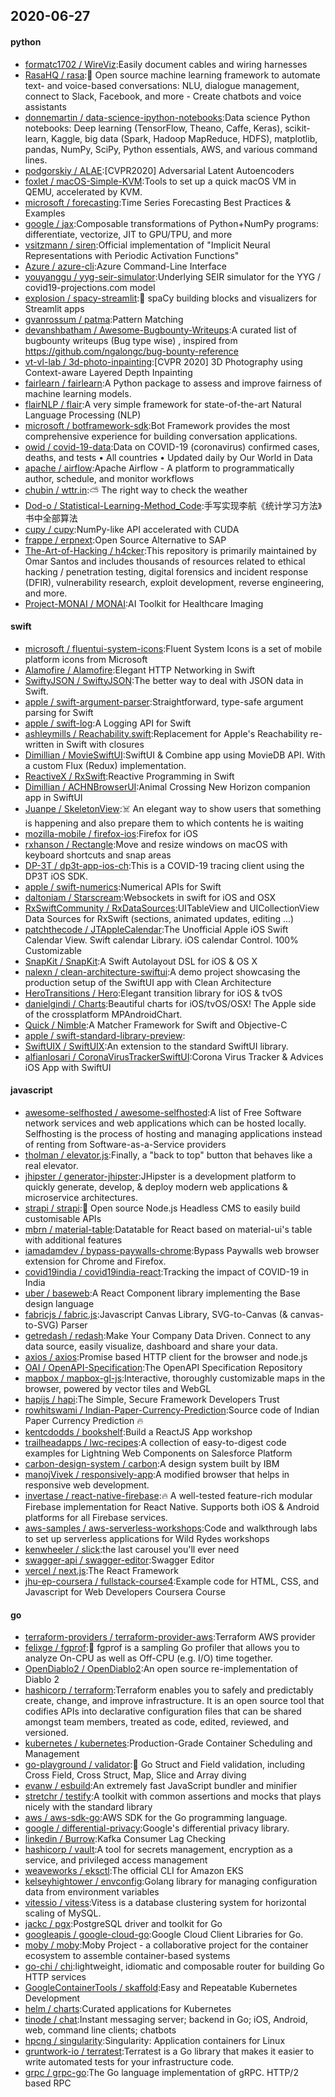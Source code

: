 ## 2020-06-27

#### python
* [formatc1702 / WireViz](https://github.com/formatc1702/WireViz):Easily document cables and wiring harnesses
* [RasaHQ / rasa](https://github.com/RasaHQ/rasa):💬
Open source machine learning framework to automate text- and voice-based conversations: NLU, dialogue management, connect to Slack, Facebook, and more - Create chatbots and voice assistants
* [donnemartin / data-science-ipython-notebooks](https://github.com/donnemartin/data-science-ipython-notebooks):Data science Python notebooks: Deep learning (TensorFlow, Theano, Caffe, Keras), scikit-learn, Kaggle, big data (Spark, Hadoop MapReduce, HDFS), matplotlib, pandas, NumPy, SciPy, Python essentials, AWS, and various command lines.
* [podgorskiy / ALAE](https://github.com/podgorskiy/ALAE):[CVPR2020] Adversarial Latent Autoencoders
* [foxlet / macOS-Simple-KVM](https://github.com/foxlet/macOS-Simple-KVM):Tools to set up a quick macOS VM in QEMU, accelerated by KVM.
* [microsoft / forecasting](https://github.com/microsoft/forecasting):Time Series Forecasting Best Practices & Examples
* [google / jax](https://github.com/google/jax):Composable transformations of Python+NumPy programs: differentiate, vectorize, JIT to GPU/TPU, and more
* [vsitzmann / siren](https://github.com/vsitzmann/siren):Official implementation of "Implicit Neural Representations with Periodic Activation Functions"
* [Azure / azure-cli](https://github.com/Azure/azure-cli):Azure Command-Line Interface
* [youyanggu / yyg-seir-simulator](https://github.com/youyanggu/yyg-seir-simulator):Underlying SEIR simulator for the YYG / covid19-projections.com model
* [explosion / spacy-streamlit](https://github.com/explosion/spacy-streamlit):👑
spaCy building blocks and visualizers for Streamlit apps
* [gvanrossum / patma](https://github.com/gvanrossum/patma):Pattern Matching
* [devanshbatham / Awesome-Bugbounty-Writeups](https://github.com/devanshbatham/Awesome-Bugbounty-Writeups):A curated list of bugbounty writeups (Bug type wise) , inspired from https://github.com/ngalongc/bug-bounty-reference
* [vt-vl-lab / 3d-photo-inpainting](https://github.com/vt-vl-lab/3d-photo-inpainting):[CVPR 2020] 3D Photography using Context-aware Layered Depth Inpainting
* [fairlearn / fairlearn](https://github.com/fairlearn/fairlearn):A Python package to assess and improve fairness of machine learning models.
* [flairNLP / flair](https://github.com/flairNLP/flair):A very simple framework for state-of-the-art Natural Language Processing (NLP)
* [microsoft / botframework-sdk](https://github.com/microsoft/botframework-sdk):Bot Framework provides the most comprehensive experience for building conversation applications.
* [owid / covid-19-data](https://github.com/owid/covid-19-data):Data on COVID-19 (coronavirus) confirmed cases, deaths, and tests • All countries • Updated daily by Our World in Data
* [apache / airflow](https://github.com/apache/airflow):Apache Airflow - A platform to programmatically author, schedule, and monitor workflows
* [chubin / wttr.in](https://github.com/chubin/wttr.in):⛅
The right way to check the weather
* [Dod-o / Statistical-Learning-Method_Code](https://github.com/Dod-o/Statistical-Learning-Method_Code):手写实现李航《统计学习方法》书中全部算法
* [cupy / cupy](https://github.com/cupy/cupy):NumPy-like API accelerated with CUDA
* [frappe / erpnext](https://github.com/frappe/erpnext):Open Source Alternative to SAP
* [The-Art-of-Hacking / h4cker](https://github.com/The-Art-of-Hacking/h4cker):This repository is primarily maintained by Omar Santos and includes thousands of resources related to ethical hacking / penetration testing, digital forensics and incident response (DFIR), vulnerability research, exploit development, reverse engineering, and more.
* [Project-MONAI / MONAI](https://github.com/Project-MONAI/MONAI):AI Toolkit for Healthcare Imaging

#### swift
* [microsoft / fluentui-system-icons](https://github.com/microsoft/fluentui-system-icons):Fluent System Icons is a set of mobile platform icons from Microsoft
* [Alamofire / Alamofire](https://github.com/Alamofire/Alamofire):Elegant HTTP Networking in Swift
* [SwiftyJSON / SwiftyJSON](https://github.com/SwiftyJSON/SwiftyJSON):The better way to deal with JSON data in Swift.
* [apple / swift-argument-parser](https://github.com/apple/swift-argument-parser):Straightforward, type-safe argument parsing for Swift
* [apple / swift-log](https://github.com/apple/swift-log):A Logging API for Swift
* [ashleymills / Reachability.swift](https://github.com/ashleymills/Reachability.swift):Replacement for Apple's Reachability re-written in Swift with closures
* [Dimillian / MovieSwiftUI](https://github.com/Dimillian/MovieSwiftUI):SwiftUI & Combine app using MovieDB API. With a custom Flux (Redux) implementation.
* [ReactiveX / RxSwift](https://github.com/ReactiveX/RxSwift):Reactive Programming in Swift
* [Dimillian / ACHNBrowserUI](https://github.com/Dimillian/ACHNBrowserUI):Animal Crossing New Horizon companion app in SwiftUI
* [Juanpe / SkeletonView](https://github.com/Juanpe/SkeletonView):☠️
An elegant way to show users that something is happening and also prepare them to which contents he is waiting
* [mozilla-mobile / firefox-ios](https://github.com/mozilla-mobile/firefox-ios):Firefox for iOS
* [rxhanson / Rectangle](https://github.com/rxhanson/Rectangle):Move and resize windows on macOS with keyboard shortcuts and snap areas
* [DP-3T / dp3t-app-ios-ch](https://github.com/DP-3T/dp3t-app-ios-ch):This is a COVID-19 tracing client using the DP3T iOS SDK.
* [apple / swift-numerics](https://github.com/apple/swift-numerics):Numerical APIs for Swift
* [daltoniam / Starscream](https://github.com/daltoniam/Starscream):Websockets in swift for iOS and OSX
* [RxSwiftCommunity / RxDataSources](https://github.com/RxSwiftCommunity/RxDataSources):UITableView and UICollectionView Data Sources for RxSwift (sections, animated updates, editing ...)
* [patchthecode / JTAppleCalendar](https://github.com/patchthecode/JTAppleCalendar):The Unofficial Apple iOS Swift Calendar View. Swift calendar Library. iOS calendar Control. 100% Customizable
* [SnapKit / SnapKit](https://github.com/SnapKit/SnapKit):A Swift Autolayout DSL for iOS & OS X
* [nalexn / clean-architecture-swiftui](https://github.com/nalexn/clean-architecture-swiftui):A demo project showcasing the production setup of the SwiftUI app with Clean Architecture
* [HeroTransitions / Hero](https://github.com/HeroTransitions/Hero):Elegant transition library for iOS & tvOS
* [danielgindi / Charts](https://github.com/danielgindi/Charts):Beautiful charts for iOS/tvOS/OSX! The Apple side of the crossplatform MPAndroidChart.
* [Quick / Nimble](https://github.com/Quick/Nimble):A Matcher Framework for Swift and Objective-C
* [apple / swift-standard-library-preview](https://github.com/apple/swift-standard-library-preview):
* [SwiftUIX / SwiftUIX](https://github.com/SwiftUIX/SwiftUIX):An extension to the standard SwiftUI library.
* [alfianlosari / CoronaVirusTrackerSwiftUI](https://github.com/alfianlosari/CoronaVirusTrackerSwiftUI):Corona Virus Tracker & Advices iOS App with SwiftUI

#### javascript
* [awesome-selfhosted / awesome-selfhosted](https://github.com/awesome-selfhosted/awesome-selfhosted):A list of Free Software network services and web applications which can be hosted locally. Selfhosting is the process of hosting and managing applications instead of renting from Software-as-a-Service providers
* [tholman / elevator.js](https://github.com/tholman/elevator.js):Finally, a "back to top" button that behaves like a real elevator.
* [jhipster / generator-jhipster](https://github.com/jhipster/generator-jhipster):JHipster is a development platform to quickly generate, develop, & deploy modern web applications & microservice architectures.
* [strapi / strapi](https://github.com/strapi/strapi):🚀
Open source Node.js Headless CMS to easily build customisable APIs
* [mbrn / material-table](https://github.com/mbrn/material-table):Datatable for React based on material-ui's table with additional features
* [iamadamdev / bypass-paywalls-chrome](https://github.com/iamadamdev/bypass-paywalls-chrome):Bypass Paywalls web browser extension for Chrome and Firefox.
* [covid19india / covid19india-react](https://github.com/covid19india/covid19india-react):Tracking the impact of COVID-19 in India
* [uber / baseweb](https://github.com/uber/baseweb):A React Component library implementing the Base design language
* [fabricjs / fabric.js](https://github.com/fabricjs/fabric.js):Javascript Canvas Library, SVG-to-Canvas (& canvas-to-SVG) Parser
* [getredash / redash](https://github.com/getredash/redash):Make Your Company Data Driven. Connect to any data source, easily visualize, dashboard and share your data.
* [axios / axios](https://github.com/axios/axios):Promise based HTTP client for the browser and node.js
* [OAI / OpenAPI-Specification](https://github.com/OAI/OpenAPI-Specification):The OpenAPI Specification Repository
* [mapbox / mapbox-gl-js](https://github.com/mapbox/mapbox-gl-js):Interactive, thoroughly customizable maps in the browser, powered by vector tiles and WebGL
* [hapijs / hapi](https://github.com/hapijs/hapi):The Simple, Secure Framework Developers Trust
* [rowhitswami / Indian-Paper-Currency-Prediction](https://github.com/rowhitswami/Indian-Paper-Currency-Prediction):Source code of Indian Paper Currency Prediction
🔥
* [kentcdodds / bookshelf](https://github.com/kentcdodds/bookshelf):Build a ReactJS App workshop
* [trailheadapps / lwc-recipes](https://github.com/trailheadapps/lwc-recipes):A collection of easy-to-digest code examples for Lightning Web Components on Salesforce Platform
* [carbon-design-system / carbon](https://github.com/carbon-design-system/carbon):A design system built by IBM
* [manojVivek / responsively-app](https://github.com/manojVivek/responsively-app):A modified browser that helps in responsive web development.
* [invertase / react-native-firebase](https://github.com/invertase/react-native-firebase):🔥
A well-tested feature-rich modular Firebase implementation for React Native. Supports both iOS & Android platforms for all Firebase services.
* [aws-samples / aws-serverless-workshops](https://github.com/aws-samples/aws-serverless-workshops):Code and walkthrough labs to set up serverless applications for Wild Rydes workshops
* [kenwheeler / slick](https://github.com/kenwheeler/slick):the last carousel you'll ever need
* [swagger-api / swagger-editor](https://github.com/swagger-api/swagger-editor):Swagger Editor
* [vercel / next.js](https://github.com/vercel/next.js):The React Framework
* [jhu-ep-coursera / fullstack-course4](https://github.com/jhu-ep-coursera/fullstack-course4):Example code for HTML, CSS, and Javascript for Web Developers Coursera Course

#### go
* [terraform-providers / terraform-provider-aws](https://github.com/terraform-providers/terraform-provider-aws):Terraform AWS provider
* [felixge / fgprof](https://github.com/felixge/fgprof):🚀
fgprof is a sampling Go profiler that allows you to analyze On-CPU as well as Off-CPU (e.g. I/O) time together.
* [OpenDiablo2 / OpenDiablo2](https://github.com/OpenDiablo2/OpenDiablo2):An open source re-implementation of Diablo 2
* [hashicorp / terraform](https://github.com/hashicorp/terraform):Terraform enables you to safely and predictably create, change, and improve infrastructure. It is an open source tool that codifies APIs into declarative configuration files that can be shared amongst team members, treated as code, edited, reviewed, and versioned.
* [kubernetes / kubernetes](https://github.com/kubernetes/kubernetes):Production-Grade Container Scheduling and Management
* [go-playground / validator](https://github.com/go-playground/validator):💯
Go Struct and Field validation, including Cross Field, Cross Struct, Map, Slice and Array diving
* [evanw / esbuild](https://github.com/evanw/esbuild):An extremely fast JavaScript bundler and minifier
* [stretchr / testify](https://github.com/stretchr/testify):A toolkit with common assertions and mocks that plays nicely with the standard library
* [aws / aws-sdk-go](https://github.com/aws/aws-sdk-go):AWS SDK for the Go programming language.
* [google / differential-privacy](https://github.com/google/differential-privacy):Google's differential privacy library.
* [linkedin / Burrow](https://github.com/linkedin/Burrow):Kafka Consumer Lag Checking
* [hashicorp / vault](https://github.com/hashicorp/vault):A tool for secrets management, encryption as a service, and privileged access management
* [weaveworks / eksctl](https://github.com/weaveworks/eksctl):The official CLI for Amazon EKS
* [kelseyhightower / envconfig](https://github.com/kelseyhightower/envconfig):Golang library for managing configuration data from environment variables
* [vitessio / vitess](https://github.com/vitessio/vitess):Vitess is a database clustering system for horizontal scaling of MySQL.
* [jackc / pgx](https://github.com/jackc/pgx):PostgreSQL driver and toolkit for Go
* [googleapis / google-cloud-go](https://github.com/googleapis/google-cloud-go):Google Cloud Client Libraries for Go.
* [moby / moby](https://github.com/moby/moby):Moby Project - a collaborative project for the container ecosystem to assemble container-based systems
* [go-chi / chi](https://github.com/go-chi/chi):lightweight, idiomatic and composable router for building Go HTTP services
* [GoogleContainerTools / skaffold](https://github.com/GoogleContainerTools/skaffold):Easy and Repeatable Kubernetes Development
* [helm / charts](https://github.com/helm/charts):Curated applications for Kubernetes
* [tinode / chat](https://github.com/tinode/chat):Instant messaging server; backend in Go; iOS, Android, web, command line clients; chatbots
* [hpcng / singularity](https://github.com/hpcng/singularity):Singularity: Application containers for Linux
* [gruntwork-io / terratest](https://github.com/gruntwork-io/terratest):Terratest is a Go library that makes it easier to write automated tests for your infrastructure code.
* [grpc / grpc-go](https://github.com/grpc/grpc-go):The Go language implementation of gRPC. HTTP/2 based RPC
